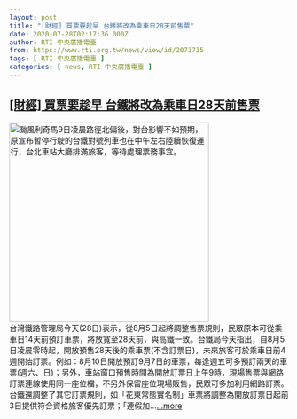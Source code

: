 ```yaml
---
layout: post
title: "[財經] 買票要趁早 台鐵將改為乘車日28天前售票"
date: 2020-07-28T02:17:36.000Z
author: RTI 中央廣播電臺
from: https://www.rti.org.tw/news/view/id/2073735
tags: [ RTI 中央廣播電臺 ]
categories: [ news, RTI 中央廣播電臺 ]
---
```

<!--1595902656000-->
[[財經] 買票要趁早 台鐵將改為乘車日28天前售票](https://www.rti.org.tw/news/view/id/2073735)
------

<div>
<img src="https://static.rti.org.tw/assets/thumbnails/2019/08/09/20190809000060M.jpg" width="360" alt="颱風利奇馬9日凌晨路徑北偏後，對台影響不如預期，原宣布暫停行駛的台鐵對號列車也在中午左右陸續恢復運行，台北車站大廳排滿旅客，等待處理票務事宜。" title="颱風利奇馬9日凌晨路徑北偏後，對台影響不如預期，原宣布暫停行駛的台鐵對號列車也在中午左右陸續恢復運行，台北車站大廳排滿旅客，等待處理票務事宜。"><br>台灣鐵路管理局今天(28日)表示，從8月5日起將調整售票規則，民眾原本可從乘車日14天前預訂車票，將放寬至28天前，與高鐵一致。台鐵局今天指出，自8月5日凌晨零時起，開放預售28天後的乘車票(不含訂票日)，未來旅客可於乘車日前4週開始訂票。例如：8月10日開放預訂9月7日的車票，每逢週五可多預訂兩天的車票(週六、日)；另外，車站窗口預售時間為開放訂票日上午9時，現場售票與網路訂票連線使用同一座位檔，不另外保留座位現場販售，民眾可多加利用網路訂票。台鐵還調整了其它訂票規則，如「花東常態實名制」車票將調整為開放訂票日起前3日提供符合資格旅客優先訂票；「連假加...<a target="_blank" href="https://www.rti.org.tw/news/view/id/2073735">...more</a>
</div>
